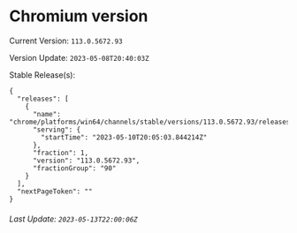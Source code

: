 # Chromium version

Current Version: `113.0.5672.93`

Version Update: `2023-05-08T20:40:03Z`

Stable Release(s):
```
{
  "releases": [
    {
      "name": "chrome/platforms/win64/channels/stable/versions/113.0.5672.93/releases/1683749103",
      "serving": {
        "startTime": "2023-05-10T20:05:03.844214Z"
      },
      "fraction": 1,
      "version": "113.0.5672.93",
      "fractionGroup": "90"
    }
  ],
  "nextPageToken": ""
}
```

###### Last Update: `2023-05-13T22:00:06Z`
        
